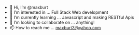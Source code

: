 - 👋 Hi, I’m @maxburt
- 👀 I’m interested in ... Full Stack Web development
- 🌱 I’m currently learning ... Javascript and making RESTful Apis
- 💞️ I’m looking to collaborate on ... anything!
- 📫 How to reach me ... maxburt3@yahoo.com

<!---
maxburt/maxburt is a ✨ special ✨ repository because its `README.md` (this file) appears on your GitHub profile.
You can click the Preview link to take a look at your changes.
--->
